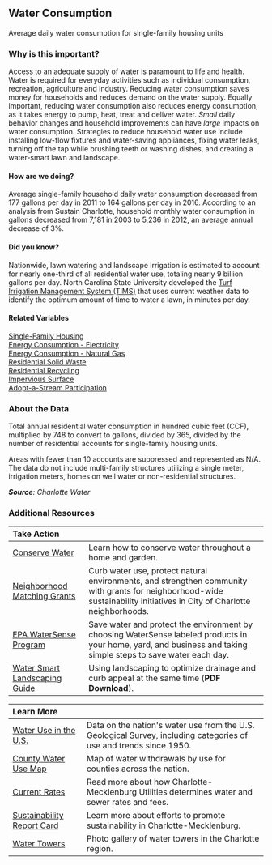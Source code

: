 ## Water Consumption
Average daily water consumption for single-family housing units

### Why is this important?
Access to an adequate supply of water is paramount to life and health. Water is required for everyday activities such as individual consumption, recreation, agriculture and industry. Reducing water consumption saves money for households and reduces demand on the  water supply. Equally important, reducing water consumption also reduces energy consumption, as it takes energy to pump, heat, treat and deliver water. 
*Small* daily behavior changes and household improvements can have *large* impacts on water consumption. Strategies to reduce household water use include installing low-flow fixtures and water-saving appliances, fixing water leaks, turning off the tap while brushing teeth or washing dishes, and creating a water-smart lawn and landscape.

#### How are we doing?
Average single-family household daily water consumption decreased from 177 gallons per day in 2011 to 164 gallons per day in 2016. According to an analysis from Sustain Charlotte, household monthly water consumption in gallons decreased from 7,181 in 2003 to 5,236 in 2012, an average annual decrease of 3%. 

#### Did you know?
Nationwide, lawn watering and landscape irrigation is estimated to account for nearly one-third of all residential water use, totaling nearly 9 billion gallons per day. North Carolina State University developed the [Turf Irrigation Management System (TIMS)](http://turf-ims.ncsu.edu/Default.aspx?ReturnUrl=/) that uses current weather data to identify the optimum amount of time to water a lawn, in minutes per day. 

#### Related Variables
<a href="javascript:void(0)" onclick="toggleMetric('m30')">Single-Family Housing</a>  
<a href="javascript:void(0)" onclick="model.metricId = 'm26'">Energy Consumption - Electricity</a>  
<a href="javascript:void(0)" onclick="model.metricId = 'm77'">Energy Consumption - Natural Gas</a>  
<a href="javascript:void(0)" onclick="model.metricId = 'm24'">Residential Solid Waste</a>  
<a href="javascript:void(0)" onclick="model.metricId = 'm23'">Residential Recycling</a>  
<a href="javascript:void(0)" onclick="model.metricId = 'm4'">Impervious Surface</a>  
<a href="javascript:void(0)" onclick="model.metricId = 'm43'">Adopt-a-Stream Participation</a>  

### About the Data
Total annual residential water consumption in hundred cubic feet (CCF), multiplied by 748 to convert to gallons, divided by 365, divided by the number of residential accounts for single-family housing units. 

Areas with fewer than 10 accounts are suppressed and represented as N/A. The data do not include multi-family structures utilizing a single meter, irrigation meters, homes on well water or non-residential structures. 

_**Source**: Charlotte Water_


### Additional Resources
|Take Action |     |
|:- |:- |
|[Conserve Water](http://charlottenc.gov/Water/Pages/Conservation.aspx) |Learn how to conserve water throughout a home and garden.
|[Neighborhood Matching Grants](http://charlottenc.gov/HNS/CE/CommunityInfo/Pages/default.aspx) |Curb water use, protect natural environments, and strengthen community with grants for neighborhood-wide sustainability initiatives in City of Charlotte neighborhoods.
|[EPA WaterSense Program](http://www.epa.gov/watersense/)|Save water and protect the environment by choosing WaterSense labeled products in your home, yard, and business and taking simple steps to save water each day.
|[Water Smart Landscaping Guide](http://charlottenc.gov/Water/Documents/SmartIrrigation/CltwaterSmart%20Irrigation%20Program%20RequirementsJuly2015.pdf)|Using landscaping to optimize drainage and curb appeal at the same time (**PDF Download**).  

|Learn More |     |
|:- |:- |
|[Water Use in the U.S.](http://water.usgs.gov/watuse/) |Data on the nation's water use from the U.S. Geological Survey, including categories of use and trends since 1950.
|[County Water Use Map](http://hamiltonproject.org/county_water_use_map/) |Map of water withdrawals by use for counties across the nation.
|[Current Rates](http://charlottenc.gov/Water/Pages/UnderstandingYourRates.aspx)| Read more about how Charlotte-Mecklenburg Utilities determines water and sewer rates and fees.
|[Sustainability Report Card](http://www.sustaincharlotte.org/reportcard2014) |Learn more about efforts to promote sustainability in Charlotte-Mecklenburg.
|[Water Towers](http://ui.uncc.edu/gallery/water-towers-charlotte-region) |Photo gallery of water towers in the Charlotte region.